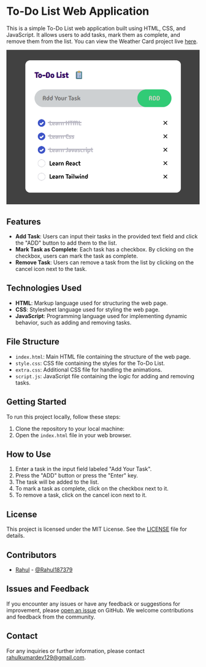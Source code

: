 # To-Do List Web Application

This is a simple To-Do List web application built using HTML, CSS, and JavaScript. It allows users to add tasks, mark them as complete, and remove them from the list. You can view the Weather Card project live [here](https://rahulkumar129.github.io/Weather-Card/).

![Card Image](img1.png)

## Features

-   **Add Task**: Users can input their tasks in the provided text field and click the "ADD" button to add them to the list.
-   **Mark Task as Complete**: Each task has a checkbox. By clicking on the checkbox, users can mark the task as complete.
-   **Remove Task**: Users can remove a task from the list by clicking on the cancel icon next to the task.

## Technologies Used

-   **HTML**: Markup language used for structuring the web page.
-   **CSS**: Stylesheet language used for styling the web page.
-   **JavaScript**: Programming language used for implementing dynamic behavior, such as adding and removing tasks.

## File Structure

-   `index.html`: Main HTML file containing the structure of the web page.
-   `style.css`: CSS file containing the styles for the To-Do List.
-   `extra.css`: Additional CSS file for handling the animations.
-   `script.js`: JavaScript file containing the logic for adding and removing tasks.

## Getting Started

To run this project locally, follow these steps:

1. Clone the repository to your local machine:
2. Open the `index.html` file in your web browser.

## How to Use

1. Enter a task in the input field labeled "Add Your Task".
2. Press the "ADD" button or press the "Enter" key.
3. The task will be added to the list.
4. To mark a task as complete, click on the checkbox next to it.
5. To remove a task, click on the cancel icon next to it.

## License

This project is licensed under the MIT License. See the [LICENSE](LICENSE) file for details.

## Contributors

-   [Rahul](https://github.com/rahulkumar129) - [@Rahul187379](https://twitter.com/@Rahul187379)

## Issues and Feedback

If you encounter any issues or have any feedback or suggestions for improvement, please [open an issue](https://github.com/yourusername/weather-card-project/issues) on GitHub. We welcome contributions and feedback from the community.

## Contact

For any inquiries or further information, please contact [rahulkumardev129@gmail.com](mailto:rahulkumardev129@gmail.com).
